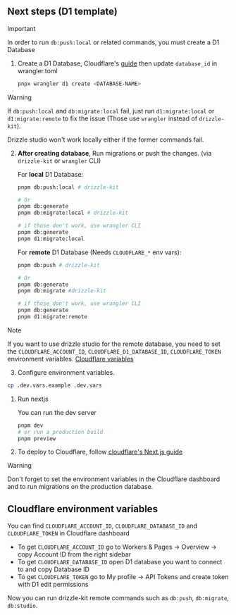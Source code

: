 ## Next steps (D1 template)

> [!IMPORTANT]
> In order to run `db:push:local` or related commands, you must create a D1 Database

1. Create a D1 Database, Cloudflare's [guide](https://developers.cloudflare.com/d1/get-started/#3-create-a-database) then update `database_id` in wrangler.toml

   ```sh
   pnpx wrangler d1 create <DATABASE-NAME>
   ```

> [!WARNING]
> If `db:push:local` and `db:migrate:local` fail, just run `d1:migrate:local` or `d1:migrate:remote` to fix the issue (Those use `wrangler` instead of `drizzle-kit`).
>
> Drizzle studio won't work locally either if the former commands fail.

2. **After creating database**, Run migrations or push the changes. (via `drizzle-kit` or `wrangler` CLI)

   For **local** D1 Database:

   ```sh
   pnpm db:push:local # drizzle-kit
   ```

   ```sh
   # Or
   pnpm db:generate
   pnpm db:migrate:local # drizzle-kit
   ```

   ```sh
   # if those don't work, use wrangler CLI
   pnpm db:generate
   pnpm d1:migrate:local
   ```

   For **remote** D1 Database (Needs `CLOUDFLARE_*` env vars):

   ```sh
   pnpm db:push # drizzle-kit
   ```

   ```sh
   # Or
   pnpm db:generate
   pnpm db:migrate #drizzle-kit
   ```

   ```sh
   # if those don't work, use wrangler CLI
   pnpm db:generate
   pnpm d1:migrate:remote
   ```

> [!NOTE]
> If you want to use drizzle studio for the remote database, you need to set the `CLOUDFLARE_ACCOUNT_ID`, `CLOUDFLARE_D1_DATABASE_ID`, `CLOUDFLARE_TOKEN` environment variables. [Cloudflare variables](#cloudflare-environment-variables)

3. Configure environment variables.

```sh
cp .dev.vars.example .dev.vars
```

1. Run nextjs

   You can run the dev server

   ```sh
   pnpm dev
   # or run a production build
   pnpm preview
   ```

1. To deploy to Cloudflare, follow [cloudflare's Next.js guide](https://developers.cloudflare.com/pages/framework-guides/nextjs/deploy-a-nextjs-site/#connect-your-application-to-the-github-repository-via-the-cloudflare-dashboard)

> [!WARNING]
> Don't forget to set the environment variables in the Cloudflare dashboard and to run migrations on the production database.

## Cloudflare environment variables

You can find `CLOUDFLARE_ACCOUNT_ID`, `CLOUDFLARE_DATABASE_ID` and `CLOUDFLARE_TOKEN` in Cloudflare dashboard

- To get `CLOUDFLARE_ACCOUNT_ID` go to Workers & Pages -> Overview -> copy Account ID from the right sidebar
- To get `CLOUDFLARE_DATABASE_ID` open D1 database you want to connect to and copy Database ID
- To get `CLOUDFLARE_TOKEN` go to My profile -> API Tokens and create token with D1 edit permissions

Now you can run drizzle-kit remote commands such as `db:push`, `db:migrate`, `db:studio`.
